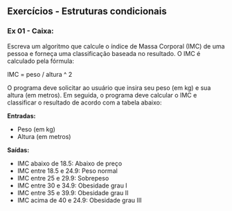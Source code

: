 
## Exercícios -  Estruturas condicionais

### Ex 01 - Caixa:

Escreva um algoritmo que calcule o índice de Massa Corporal (IMC) de uma pessoa e forneça uma classificação baseada no resultado. O IMC é calculado pela fórmula:

IMC = peso / altura ^ 2

O programa deve solicitar ao usuário que insira seu peso (em kg) e sua altura (em metros). Em seguida, o programa deve calcular o IMC e classificar o resultado de acordo com a tabela abaixo:

**Entradas:**
- Peso (em kg)
- Altura (em metros)

**Saídas:**

- IMC abaixo de 18.5: Abaixo de preço
- IMC entre 18.5 e 24.9: Peso normal
- IMC entre 25 e 29.9: Sobrepeso
- IMC entre 30 e 34.9: Obesidade grau I
- IMC entre 35 e 39.9: Obesidade grau II
- IMC acima de 40 e 24.9: Obesidade grau III
<!--stackedit_data:
eyJoaXN0b3J5IjpbMTM2NzgyNjM1OCwzNjAzOTIzNywxNTA5MD
M4Mzg2XX0=
-->